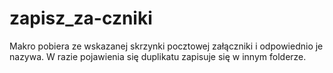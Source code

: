 # zapisz_za-czniki
Makro pobiera ze wskazanej skrzynki pocztowej załączniki i odpowiednio je nazywa. W razie pojawienia się duplikatu zapisuje się w innym folderze.
